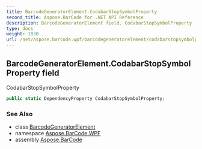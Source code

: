 ```yaml
---
title: BarcodeGeneratorElement.CodabarStopSymbolProperty
second_title: Aspose.BarCode for .NET API Reference
description: BarcodeGeneratorElement field. CodabarStopSymbolProperty
type: docs
weight: 1830
url: /net/aspose.barcode.wpf/barcodegeneratorelement/codabarstopsymbolproperty/
---
```

## BarcodeGeneratorElement.CodabarStopSymbolProperty field

CodabarStopSymbolProperty

```csharp
public static DependencyProperty CodabarStopSymbolProperty;
```

### See Also

* class [BarcodeGeneratorElement](../)
* namespace [Aspose.BarCode.WPF](../../../aspose.barcode.wpf/)
* assembly [Aspose.BarCode](../../../)


